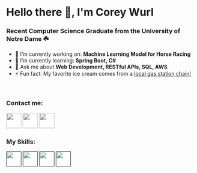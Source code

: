 # Hello there 👋, I'm Corey Wurl

### Recent Computer Science Graduate from the University of Notre Dame ☘️

- 🔭 I’m currently working on: __Machine Learning Model for Horse Racing__ 
- 🌱 I’m currently learning: __Spring Boot, C#__
- 💬 Ask me about __Web Development, RESTful APIs, SQL, AWS__
- ⚡ Fun fact: My favorite ice cream comes from a <a href="https://www.stewartsshops.com/ice-cream/flavors/">local gas station chain!</a>

<br/>

### Contact me:

<a href="https://twitter.com/ccwurl"><img src="https://www.vectorlogo.zone/logos/twitter/twitter-icon.svg" width="40" height="40"/></a>
<a href="https://www.linkedin.com/in/coreywurl/"><img src="https://www.vectorlogo.zone/logos/linkedin/linkedin-icon.svg" width="40" height="40"/></a>
<a href="mailto:cwurl18@gmail.com"><img src="https://www.vectorlogo.zone/logos/gmail/gmail-icon.svg" width="40" height="40"/></a>

### My Skills:

<a href=""><img src="https://www.vectorlogo.zone/logos/python/python-icon.svg" width="40" height="40"/></a>
<a href=""><img src="https://www.vectorlogo.zone/logos/javascript/javascript-icon.svg" width="40" height="40"/></a>
<a href=""><img src="https://upload.wikimedia.org/wikipedia/commons/1/19/C_Logo.png?20201023095457" width="40" height="40"/></a>
<a href=""><img src="https://upload.wikimedia.org/wikipedia/commons/thumb/1/18/ISO_C%2B%2B_Logo.svg/1280px-ISO_C%2B%2B_Logo.svg.png" width="40" height="40"/></a>

<!--
**cwurlnd/cwurlnd** is a ✨ _special_ ✨ repository because its `README.md` (this file) appears on your GitHub profile.

Here are some ideas to get you started:

- 🔭 I’m currently working on ...
- 🌱 I’m currently learning ...
- 👯 I’m looking to collaborate on ...
- 🤔 I’m looking for help with ...
- 💬 Ask me about ...
- 📫 How to reach me: ...
- 😄 Pronouns: ...
- ⚡ Fun fact: ...
-->

